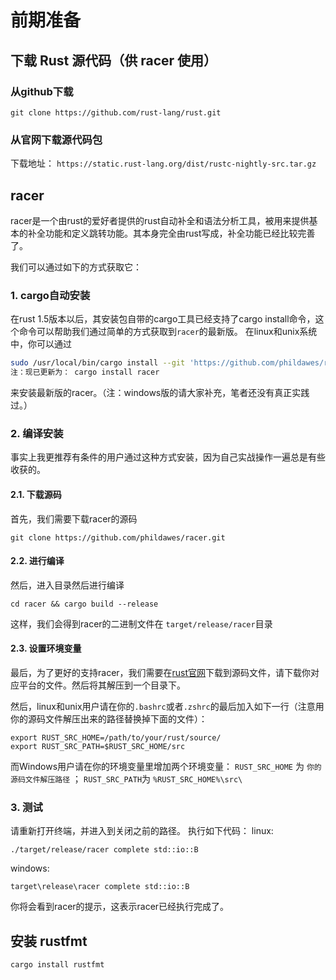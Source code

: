 # 前期准备

## 下载 Rust 源代码（供 racer 使用）

### 从github下载

`git clone https://github.com/rust-lang/rust.git`

### 从官网下载源代码包

下载地址： `https://static.rust-lang.org/dist/rustc-nightly-src.tar.gz`

## racer
racer是一个由rust的爱好者提供的rust自动补全和语法分析工具，被用来提供基本的补全功能和定义跳转功能。其本身完全由rust写成，补全功能已经比较完善了。

我们可以通过如下的方式获取它：

### 1. cargo自动安装
在rust 1.5版本以后，其安装包自带的cargo工具已经支持了cargo install命令，这个命令可以帮助我们通过简单的方式获取到`racer`的最新版。
在linux和unix系统中，你可以通过

```bash
sudo /usr/local/bin/cargo install --git 'https://github.com/phildawes/racer.git'
注：现已更新为： cargo install racer
```

来安装最新版的racer。（注：windows版的请大家补充，笔者还没有真正实践过。）

### 2. 编译安装

事实上我更推荐有条件的用户通过这种方式安装，因为自己实战操作一遍总是有些收获的。 

#### 2.1. 下载源码

首先，我们需要下载racer的源码

```
git clone https://github.com/phildawes/racer.git
```

#### 2.2. 进行编译 

然后，进入目录然后进行编译

```
cd racer && cargo build --release
```

这样，我们会得到racer的二进制文件在 `target/release/racer`目录

#### 2.3. 设置环境变量

最后，为了更好的支持racer，我们需要在[rust官网](https://www.rust-lang.org/downloads.html)下载到源码文件，请下载你对应平台的文件。然后将其解压到一个目录下。

然后，linux和unix用户请在你的`.bashrc`或者`.zshrc`的最后加入如下一行（注意用你的源码文件解压出来的路径替换掉下面的文件）：
```
export RUST_SRC_HOME=/path/to/your/rust/source/
export RUST_SRC_PATH=$RUST_SRC_HOME/src
```

而Windows用户请在你的环境变量里增加两个环境变量： `RUST_SRC_HOME` 为 `你的源码文件解压路径` ； `RUST_SRC_PATH`为 `%RUST_SRC_HOME%\src\`

### 3. 测试

请重新打开终端，并进入到关闭之前的路径。
执行如下代码：
linux:
```
./target/release/racer complete std::io::B
```
windows:
```
target\release\racer complete std::io::B
```
你将会看到racer的提示，这表示racer已经执行完成了。


## 安装 rustfmt

`cargo install rustfmt`


